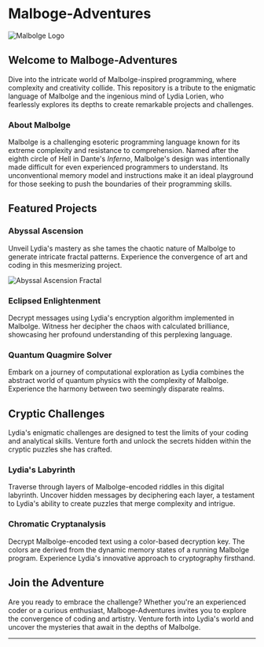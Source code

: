 # Malboge-Adventures

![Malbolge Logo](malbolge-logo.png)

## Welcome to Malboge-Adventures

Dive into the intricate world of Malbolge-inspired programming, where complexity and creativity collide. This repository is a tribute to the enigmatic language of Malbolge and the ingenious mind of Lydia Lorien, who fearlessly explores its depths to create remarkable projects and challenges.

### About Malbolge

Malbolge is a challenging esoteric programming language known for its extreme complexity and resistance to comprehension. Named after the eighth circle of Hell in Dante's *Inferno*, Malbolge's design was intentionally made difficult for even experienced programmers to understand. Its unconventional memory model and instructions make it an ideal playground for those seeking to push the boundaries of their programming skills.

## Featured Projects

### Abyssal Ascension

Unveil Lydia's mastery as she tames the chaotic nature of Malbolge to generate intricate fractal patterns. Experience the convergence of art and coding in this mesmerizing project.

![Abyssal Ascension Fractal](abyssal-ascension.png)

### Eclipsed Enlightenment

Decrypt messages using Lydia's encryption algorithm implemented in Malbolge. Witness her decipher the chaos with calculated brilliance, showcasing her profound understanding of this perplexing language.

### Quantum Quagmire Solver

Embark on a journey of computational exploration as Lydia combines the abstract world of quantum physics with the complexity of Malbolge. Experience the harmony between two seemingly disparate realms.

## Cryptic Challenges

Lydia's enigmatic challenges are designed to test the limits of your coding and analytical skills. Venture forth and unlock the secrets hidden within the cryptic puzzles she has crafted.

### Lydia's Labyrinth

Traverse through layers of Malbolge-encoded riddles in this digital labyrinth. Uncover hidden messages by deciphering each layer, a testament to Lydia's ability to create puzzles that merge complexity and intrigue.

### Chromatic Cryptanalysis

Decrypt Malbolge-encoded text using a color-based decryption key. The colors are derived from the dynamic memory states of a running Malbolge program. Experience Lydia's innovative approach to cryptography firsthand.

## Join the Adventure

Are you ready to embrace the challenge? Whether you're an experienced coder or a curious enthusiast, Malboge-Adventures invites you to explore the convergence of coding and artistry. Venture forth into Lydia's world and uncover the mysteries that await in the depths of Malbolge.

---


